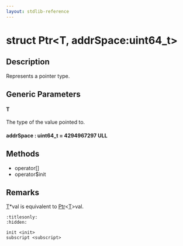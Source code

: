 ```yaml
---
layout: stdlib-reference
---
```


# struct Ptr\<T, addrSpace:uint64\_t\>

## Description

Represents a pointer type.

## Generic Parameters

####  <a id="typeparam-T"></a>T
The type of the value pointed to.

####  <a id="decl-addrSpace"></a>addrSpace  : uint64\_t = 4294967297 ULL

## Methods

* operator\[\]
* operator$init

## Remarks

<span class='code'><a href=".html#typeparam-T" class="code_type">T</a>*val</span> is equivalent to <span class='code'><a href=".html" class="code_type">Ptr</a>&lt;<a href=".html#typeparam-T" class="code_type">T</a>&gt;val</span>.



```{toctree}
:titlesonly:
:hidden:

init <init>
subscript <subscript>
```
